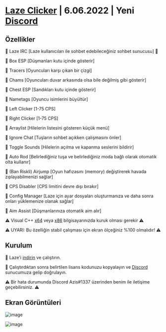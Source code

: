 # [Laze Clicker](https://github.com/aaleaf/Laze/releases/tag/Laze) | 6.06.2022 | Yeni [Discord](https://discord.gg/uVBcyVdMuZ)
## Özellikler

💠 Laze IRC [Laze kullanıcıları ile sohbet edebileceğiniz sohbet sunucusu] 💠

🔰 Box ESP [Düşmanları kutu içinde gösterir]

🔰 Tracers [Oyuncuları karşı çıkan bir çizgi]

🔰 Chams [Oyuncuları duvar arkasında olsa bile değilmiş gibi gösterir]

🔰 Chest ESP [Sandıkları kutu içinde gösterir]

🔰 Nametags [Oyuncu isimlerini büyültür]

🔰 Left Clicker [1-75 CPS]

🔰 Right Clicker [1-75 CPS]

🔰 Arraylist [Hilelerin listesini gösteren küçük menü]

🔰 Ignore Chat [Tuşların sohbet açıkken çalışmasını önler]

🔰 Toggle Sounds [Hilelerin açılma ve kapanma seslerini bildirir]

🔰 Auto Rod [Belirlediğiniz tuşa ve belirlediğiniz moda bağlı olarak otomatik olta kullanır]

🔰 (Ban Riskli) Airjump [Oyun hafızasını (memory) değiştirerek havada zıplayabilmenizi sağlar]

🔰 CPS Disabler [CPS limitini devre dışı bırakır]

🔰 Config Manager [Laze için ayar dosyaları oluşturmanıza ve daha sonra onları yüklemenize olanak sağlar]

🔰 Aim Assist [Düşmanlarınıza otomatik aim alır]

⚠️ Visual C++ [x64](https://aka.ms/vs/17/release/vc_redist.x64.exe) veya [x86](https://aka.ms/vs/17/release/vc_redist.x86.exe) bilgisayarınızda kuruk olması gerekir ⚠️

⚠️ UYARI: Bu özelliğin stabil çalışması için ekran ölçeğiniz %100 olmalıdır! ⚠️

## Kurulum


💠 Laze'i [indirin](https://github.com/aaleaf/Laze/releases/download/Laze/Laze.exe) ve çalıştırın.

💠 Çalıştırdıktan sonra belirtilen lisans kodunuzu kopyalayın ve [Discord](https://discord.gg/uVBcyVdMuZ) sunucumuza gelip doğrulayın.

⚠ Bir hata durumunda Discord Azis#1337 üzerinden benim ile iletişime geçebilirsiniz. ⚠

## Ekran Görüntüleri

![image](https://user-images.githubusercontent.com/45121448/168669078-81654a9a-ea20-44d1-bb63-1088bcd975c9.png)

![image](https://user-images.githubusercontent.com/45121448/168669084-be9f6453-a6ac-417f-969c-b3986d6ae9f9.png)

